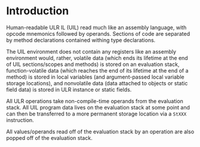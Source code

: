 # Introduction

Human-readable ULR IL (UIL) read much like an assembly language, with opcode mnemonics followed by operands. Sections of code are separated by method declarations contained withing type declarations.

The UIL environment does not contain any registers like an assembly environment would, rather, volatile data (which ends its lifetime at the end of UIL sections/scopes and methods) is stored on an evaluation stack, function-volatile data (which reaches the end of its lifetime at the end of a method) is stored in local variables (and argument-passed local variable storage locations), and nonvolatile data (data attached to objects or static field data) is stored in ULR instance or static fields.

All ULR operations take non-compile-time operands from the evaluation stack. All UIL program data lives on the evaluation stack at some point and can then be transferred to a more permanent storage location via a `StXXX` instruction.

All values/operands read off of the evaluation stack by an operation are also popped off of the evaluation stack.